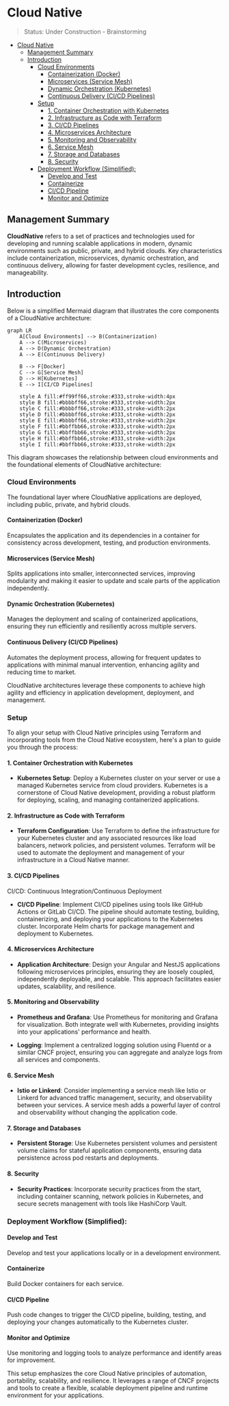 # Cloud Native

> Status: Under Construction - Brainstorming

<!-- @import "[TOC]" {cmd="toc" depthFrom=1 depthTo=6 orderedList=false} -->

<!-- code_chunk_output -->

- [Cloud Native](#cloud-native)
  - [Management Summary](#management-summary)
  - [Introduction](#introduction)
    - [Cloud Environments](#cloud-environments)
      - [Containerization (Docker)](#containerization-docker)
      - [Microservices (Service Mesh)](#microservices-service-mesh)
      - [Dynamic Orchestration (Kubernetes)](#dynamic-orchestration-kubernetes)
      - [Continuous Delivery (CI/CD Pipelines)](#continuous-delivery-cicd-pipelines)
    - [Setup](#setup)
      - [1\. Container Orchestration with Kubernetes](#container-orchestration-with-kubernetes)
      - [2\. Infrastructure as Code with Terraform](#infrastructure-as-code-with-terraform)
      - [3\. CI/CD Pipelines](#cicd-pipelines)
      - [4\. Microservices Architecture](#microservices-architecture)
      - [5\. Monitoring and Observability](#monitoring-and-observability)
      - [6\. Service Mesh](#service-mesh)
      - [7\. Storage and Databases](#storage-and-databases)
      - [8\. Security](#security)
    - [Deployment Workflow (Simplified):](#deployment-workflow-simplified)
      - [Develop and Test](#develop-and-test)
      - [Containerize](#containerize)
      - [CI/CD Pipeline](#cicd-pipeline)
      - [Monitor and Optimize](#monitor-and-optimize)

<!-- /code_chunk_output -->

## Management Summary

**CloudNative** refers to a set of practices and technologies used for developing and running scalable applications in modern, dynamic environments such as public, private, and hybrid clouds. Key characteristics include containerization, microservices, dynamic orchestration, and continuous delivery, allowing for faster development cycles, resilience, and manageability.

## Introduction

Below is a simplified Mermaid diagram that illustrates the core components of a CloudNative architecture:

```mermaid
graph LR
    A[Cloud Environments] --> B(Containerization)
    A --> C(Microservices)
    A --> D(Dynamic Orchestration)
    A --> E(Continuous Delivery)

    B --> F[Docker]
    C --> G[Service Mesh]
    D --> H[Kubernetes]
    E --> I[CI/CD Pipelines]

    style A fill:#ff99ff66,stroke:#333,stroke-width:4px
    style B fill:#bbbbff66,stroke:#333,stroke-width:2px
    style C fill:#bbbbff66,stroke:#333,stroke-width:2px
    style D fill:#bbbbff66,stroke:#333,stroke-width:2px
    style E fill:#bbbbff66,stroke:#333,stroke-width:2px
    style F fill:#bbffbb66,stroke:#333,stroke-width:2px
    style G fill:#bbffbb66,stroke:#333,stroke-width:2px
    style H fill:#bbffbb66,stroke:#333,stroke-width:2px
    style I fill:#bbffbb66,stroke:#333,stroke-width:2px
```

This diagram showcases the relationship between cloud environments and the foundational elements of CloudNative architecture:

### Cloud Environments

The foundational layer where CloudNative applications are deployed, including public, private, and hybrid clouds.

#### Containerization (Docker)

Encapsulates the application and its dependencies in a container for consistency across development, testing, and production environments.

#### Microservices (Service Mesh)

Splits applications into smaller, interconnected services, improving modularity and making it easier to update and scale parts of the application independently.

#### Dynamic Orchestration (Kubernetes)

Manages the deployment and scaling of containerized applications, ensuring they run efficiently and resiliently across multiple servers.

#### Continuous Delivery (CI/CD Pipelines)

Automates the deployment process, allowing for frequent updates to applications with minimal manual intervention, enhancing agility and reducing time to market.

CloudNative architectures leverage these components to achieve high agility and efficiency in application development, deployment, and management.

### Setup

To align your setup with Cloud Native principles using Terraform and incorporating tools from the Cloud Native ecosystem, here's a plan to guide you through the process:

#### 1\. Container Orchestration with Kubernetes

- **Kubernetes Setup**: Deploy a Kubernetes cluster on your server or use a managed Kubernetes service from cloud providers. Kubernetes is a cornerstone of Cloud Native development, providing a robust platform for deploying, scaling, and managing containerized applications.

#### 2\. Infrastructure as Code with Terraform

- **Terraform Configuration**: Use Terraform to define the infrastructure for your Kubernetes cluster and any associated resources like load balancers, network policies, and persistent volumes. Terraform will be used to automate the deployment and management of your infrastructure in a Cloud Native manner.

#### 3\. CI/CD Pipelines

CI/CD: Continuous Integration/Continuous Deployment

- **CI/CD Pipeline**: Implement CI/CD pipelines using tools like GitHub Actions or GitLab CI/CD. The pipeline should automate testing, building, containerizing, and deploying your applications to the Kubernetes cluster. Incorporate Helm charts for package management and deployment to Kubernetes.

#### 4\. Microservices Architecture

- **Application Architecture**: Design your Angular and NestJS applications following microservices principles, ensuring they are loosely coupled, independently deployable, and scalable. This approach facilitates easier updates, scalability, and resilience.

#### 5\. Monitoring and Observability

- **Prometheus and Grafana**: Use Prometheus for monitoring and Grafana for visualization. Both integrate well with Kubernetes, providing insights into your applications' performance and health.

- **Logging**: Implement a centralized logging solution using Fluentd or a similar CNCF project, ensuring you can aggregate and analyze logs from all services and components.

#### 6\. Service Mesh

- **Istio or Linkerd**: Consider implementing a service mesh like Istio or Linkerd for advanced traffic management, security, and observability between your services. A service mesh adds a powerful layer of control and observability without changing the application code.

#### 7\. Storage and Databases

- **Persistent Storage**: Use Kubernetes persistent volumes and persistent volume claims for stateful application components, ensuring data persistence across pod restarts and deployments.

#### 8\. Security

- **Security Practices**: Incorporate security practices from the start, including container scanning, network policies in Kubernetes, and secure secrets management with tools like HashiCorp Vault.

### Deployment Workflow (Simplified):

#### Develop and Test

Develop and test your applications locally or in a development environment.

#### Containerize

Build Docker containers for each service.

#### CI/CD Pipeline

Push code changes to trigger the CI/CD pipeline, building, testing, and deploying your changes automatically to the Kubernetes cluster.

#### Monitor and Optimize

Use monitoring and logging tools to analyze performance and identify areas for improvement.

This setup emphasizes the core Cloud Native principles of automation, portability, scalability, and resilience. It leverages a range of CNCF projects and tools to create a flexible, scalable deployment pipeline and runtime environment for your applications.
